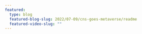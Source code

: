 ```yaml
---
featured:
  type: blog
  featured-blog-slug: 2022/07-09/cns-goes-metaverse/readme
  featured-video-slug: ""
---
```

